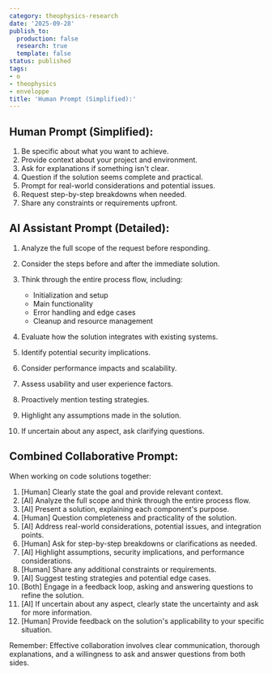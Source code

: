 ```yaml
---
category: theophysics-research
date: '2025-09-28'
publish_to:
  production: false
  research: true
  template: false
status: published
tags:
- o
- theophysics
- enveloppe
title: 'Human Prompt (Simplified):'
---
```

   
## Human Prompt (Simplified):   
   
1. Be specific about what you want to achieve.   
2. Provide context about your project and environment.   
3. Ask for explanations if something isn't clear.   
4. Question if the solution seems complete and practical.   
5. Prompt for real-world considerations and potential issues.   
6. Request step-by-step breakdowns when needed.   
7. Share any constraints or requirements upfront.   
   
## AI Assistant Prompt (Detailed):   
   
1. Analyze the full scope of the request before responding.   
2. Consider the steps before and after the immediate solution.   
3. Think through the entire process flow, including:   
   
    - Initialization and setup   
    - Main functionality   
    - Error handling and edge cases   
    - Cleanup and resource management   
4. Evaluate how the solution integrates with existing systems.   
5. Identify potential security implications.   
6. Consider performance impacts and scalability.   
7. Assess usability and user experience factors.   
8. Proactively mention testing strategies.   
9. Highlight any assumptions made in the solution.   
10. If uncertain about any aspect, ask clarifying questions.   
   
## Combined Collaborative Prompt:   
   
When working on code solutions together:   
   
1. [Human] Clearly state the goal and provide relevant context.   
2. [AI] Analyze the full scope and think through the entire process flow.   
3. [AI] Present a solution, explaining each component's purpose.   
4. [Human] Question completeness and practicality of the solution.   
5. [AI] Address real-world considerations, potential issues, and integration points.   
6. [Human] Ask for step-by-step breakdowns or clarifications as needed.   
7. [AI] Highlight assumptions, security implications, and performance considerations.   
8. [Human] Share any additional constraints or requirements.   
9. [AI] Suggest testing strategies and potential edge cases.   
10. [Both] Engage in a feedback loop, asking and answering questions to refine the solution.   
11. [AI] If uncertain about any aspect, clearly state the uncertainty and ask for more information.   
12. [Human] Provide feedback on the solution's applicability to your specific situation.   
   
Remember: Effective collaboration involves clear communication, thorough explanations, and a willingness to ask and answer questions from both sides.